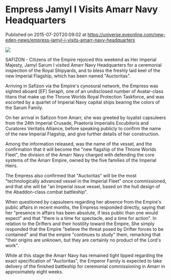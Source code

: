 # Empress Jamyl I Visits Amarr Navy Headquarters
Published on 2015-07-20T20:09:02 at https://universe.eveonline.com/new-eden-news/empress-jamyl-i-visits-amarr-navy-headquarters

![](http://web.ccpgamescdn.com/newssystem/media/67407/1/sarum.png)

SAFIZON - Citizens of the Empire rejoiced this weekend as Her Imperial Majesty, Jamyl Sarum I visited Amarr Navy Headquarters for a ceremonial inspection of the Royal Shipyards, and to bless the freshly laid keel of the new Imperial Flagship, which has been named "Auctoritas".

Arriving in Safizon via the Empire's cynosural network, the Empress was sighted aboard [EF] Seraph, one of an undisclosed number of Avatar-class titans that make up the Throne Worlds Royal Protection Taskforce, and was escorted by a quartet of Imperial Navy capital ships bearing the colors of the Sarum Family.

On her arrival in Safizon from Amarr, she was greeted by loyalist capsuleers from the 24th Imperial Crusade, Praetoria Imperialis Excubitoris and Curatores Veritatis Alliance, before speaking publicly to confirm the name of the new Imperial Flagship, and give further details of her construction.

Among the information released, was the name of the vessel, and the confirmation that it will become the "new flagship of the Throne Worlds Fleet", the division of the Amarr Navy charged with defending the core systems of the Amarr Empire, owned by the five families of the Imperial Heirs.

The Empress also confirmed that "Auctoritas" will be the most "technologically advanced vessel in the Imperial Fleet" once commissioned, and that she will be "an Imperial issue vessel, based on the hull design of the Abaddon-class combat battleship".

When questioned by capsuleers regarding her absence from the Empire's public affairs in recent months, the Empress responded directly, saying that her "presence in affairs has been absolute, if less public than one would expect" and that "there is a time for spectacle, and a time for action". In relation to the Drifters and their hostility toward the Empire, She simply responded that the Empire "believe the threat posed by Drifter forces to be contained" and that the empire "continues to study" them, remarking that "their origins are unknown, but they are certainly no product of the Lord's work".

While at this stage the Amarr Navy has remained tight lipped regarding the exact specification of "Auctoritas", the Emperor Family is expected to take delivery of the finished battleship for ceremonial commissioning in Amarr in approximately eight weeks.
